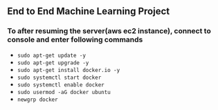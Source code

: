 ## End to End Machine Learning Project

### To after resuming the server(aws ec2 instance), connect to console and enter following commands

- `sudo apt-get update -y`
- `sudo apt-get upgrade -y`
- `sudo apt-get install docker.io -y`
- `sudo systemctl start docker`
- `sudo systemctl enable docker`
- `sudo usermod -aG docker ubuntu`
- `newgrp docker`
